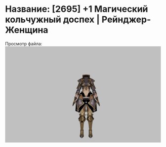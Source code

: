 # Название: [2695] +1 Магический кольчужный доспех | Рейнджер-Женщина

Просмотр файла:
![p030002.png](p030002.png)